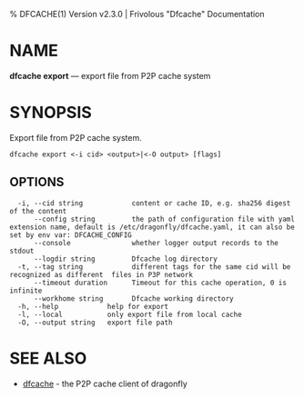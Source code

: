 % DFCACHE(1) Version v2.3.0 | Frivolous "Dfcache" Documentation

# NAME

**dfcache export** — export file from P2P cache system

# SYNOPSIS

Export file from P2P cache system.

```shell
dfcache export <-i cid> <output>|<-O output> [flags]
```

## OPTIONS

```shell
  -i, --cid string            content or cache ID, e.g. sha256 digest of the content
      --config string         the path of configuration file with yaml extension name, default is /etc/dragonfly/dfcache.yaml, it can also be set by env var: DFCACHE_CONFIG
      --console               whether logger output records to the stdout
      --logdir string         Dfcache log directory
  -t, --tag string            different tags for the same cid will be recognized as different  files in P3P network
      --timeout duration      Timeout for this cache operation, 0 is infinite
      --workhome string       Dfcache working directory
  -h, --help            help for export
  -l, --local           only export file from local cache
  -O, --output string   export file path
```

# SEE ALSO

- [dfcache](dfcache.md) - the P2P cache client of dragonfly
